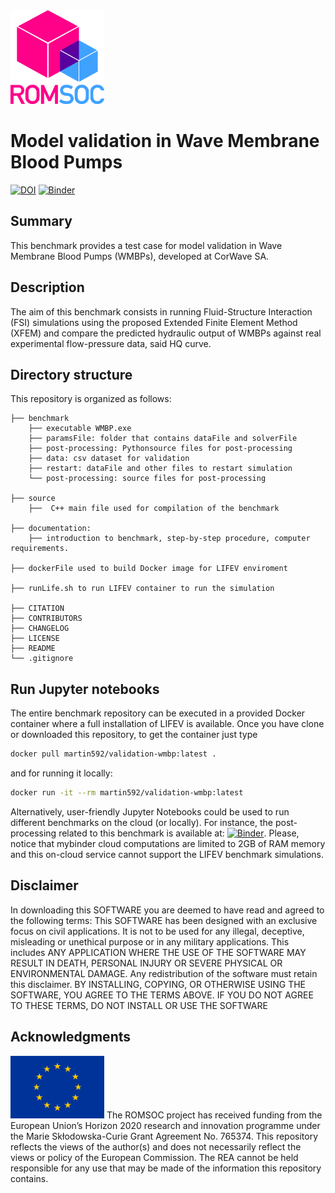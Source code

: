 <img src="images/romsoclogo-logo.png" alt="ROMSOC logo"  width="150"/>

# Model validation in Wave Membrane Blood Pumps 
[![DOI](https://zenodo.org/badge/DOI/10.5281/zenodo.5171806.svg)](https://doi.org/10.5281/zenodo.5171806) [![Binder](https://mybinder.org/badge_logo.svg)](https://mybinder.org/v2/gh/ROMSOC/benchmark-validation-wmbp/HEAD?labpath=Benchmark.ipynb)

## Summary
This benchmark provides a test case for model validation in Wave Membrane Blood Pumps (WMBPs), developed at CorWave SA.

## Description
The aim of this benchmark consists in running Fluid-Structure Interaction (FSI) simulations using the proposed Extended Finite Element Method (XFEM) and compare the predicted hydraulic output of WMBPs against real experimental flow-pressure data, said HQ curve.

## Directory structure
This repository is organized as follows:
```
├── benchmark
    ├── executable WMBP.exe
    ├── paramsFile: folder that contains dataFile and solverFile 
    ├── post-processing: Pythonsource files for post-processing
    ├── data: csv dataset for validation
    ├── restart: dataFile and other files to restart simulation
    └── post-processing: source files for post-processing  

├── source
    ├──  C++ main file used for compilation of the benchmark

├── documentation: 
    ├── introduction to benchmark, step-by-step procedure, computer requirements.

├── dockerFile used to build Docker image for LIFEV enviroment

├── runLife.sh to run LIFEV container to run the simulation 

├── CITATION
├── CONTRIBUTORS
├── CHANGELOG
├── LICENSE
├── README
└── .gitignore
```

## Run Jupyter notebooks
The entire benchmark repository can be executed in a provided Docker container where a full installation of LIFEV is available. Once you have clone or downloaded this repository, to get the container just type
```bash
docker pull martin592/validation-wmbp:latest . 
```
and for running it locally:
```bash
docker run -it --rm martin592/validation-wmbp:latest
```

Alternatively, user-friendly Jupyter Notebooks could be used to run different benchmarks on the cloud (or locally). For instance, the post-processing related to this benchmark is available at:
[![Binder](https://mybinder.org/badge_logo.svg)](https://mybinder.org/v2/gh/ROMSOC/benchmark-validation-wmbp/HEAD?labpath=Benchmark.ipynb). Please, notice that mybinder cloud computations are limited to 2GB of RAM memory and this on-cloud service cannot support the LIFEV benchmark simulations.

## Disclaimer
In downloading this SOFTWARE you are deemed to have read and agreed to the following terms:
This SOFTWARE has been designed with an exclusive focus on civil applications. It is not to be used
for any illegal, deceptive, misleading or unethical purpose or in any military applications. This includes ANY APPLICATION WHERE THE USE OF THE SOFTWARE MAY RESULT IN DEATH,
PERSONAL INJURY OR SEVERE PHYSICAL OR ENVIRONMENTAL DAMAGE. Any redistribution of the software must retain this disclaimer. BY INSTALLING, COPYING, OR OTHERWISE
USING THE SOFTWARE, YOU AGREE TO THE TERMS ABOVE. IF YOU DO NOT AGREE TO
THESE TERMS, DO NOT INSTALL OR USE THE SOFTWARE

## Acknowledgments
<img src="images/EU_Flag.png" alt="EU Flag"  width="150" height="100" />
The ROMSOC project has received funding from the European Union’s Horizon 2020 research and innovation programme under the Marie Skłodowska-Curie Grant Agreement No. 765374.
This repository reflects the views of the author(s) and does not necessarily reflect the views or policy of the European Commission. The REA cannot be held responsible for any use that may be made of the information this repository contains.

